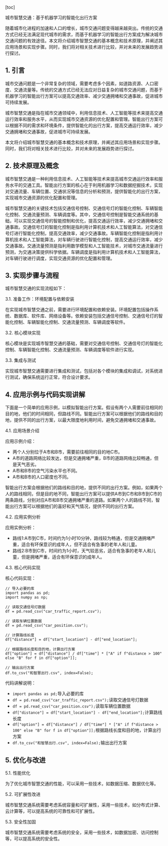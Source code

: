 
[toc]                    
                
                
城市智慧交通：基于机器学习的智能化出行方案

随着城市化进程的加速和人口的增长，城市交通问题变得越来越突出。传统的交通方式已经无法满足现代城市的需求，而基于机器学习的智能出行方案成为解决城市交通问题的有效途径。本文将介绍城市智慧交通的基本概念和技术原理，并阐述其应用场景和实现步骤。同时，我们将对相关技术进行比较，并对未来的发展趋势进行探讨。

## 1. 引言

城市交通问题是一个非常复杂的领域，需要考虑多个因素，如道路资源、人口密度、交通流量等。传统的交通方式已经无法应对日益复杂的城市交通问题，而基于机器学习的智能出行方案可以提高交通效率、减少交通拥堵和交通事故，促进城市可持续发展。

城市智慧交通是指在城市交通领域中，利用信息技术、人工智能等技术来提高交通运行效率和服务水平，从而实现城市交通资源的优化配置和管理。智能出行方案可以根据不同的需求和环境条件，提供智能化的出行方案，提高交通运行效率，减少交通拥堵和交通事故，促进城市可持续发展。

本文将介绍城市智慧交通的基本概念和技术原理，并阐述其应用场景和实现步骤。同时，我们将对相关技术进行比较，并对未来的发展趋势进行探讨。

## 2. 技术原理及概念

城市智慧交通是一种利用信息技术、人工智能等技术来提高城市交通运行效率和服务水平的交通工具。智能出行方案的核心在于利用机器学习和数据挖掘技术，实现对交通流量、车辆位置、交通状况等信息的分析和预测，提供智能化的出行方案，实现城市交通资源的优化配置和管理。

城市智慧交通的关键技术包括交通信号控制、交通信号灯的智能化控制、车辆智能化控制、交通流量预测、车辆调度等。其中，交通信号控制是智能交通系统的基础，可以实现交通信号的智能控制和优化，提高交通运行效率，减少交通拥堵和交通事故。交通信号灯的智能化控制是指利用计算机技术和人工智能算法，对交通信号灯进行智能化控制，提高交通效率，减少交通事故。车辆智能化控制是指利用计算机技术和人工智能算法，对车辆行驶进行智能化控制，提高交通运行效率，减少交通事故。交通流量预测是指利用数学模型和人工智能技术，对城市交通流量进行预测，为交通决策提供科学依据。车辆调度是指利用计算机技术和人工智能算法，对车辆行驶进行调度，实现交通资源的优化配置和管理。

## 3. 实现步骤与流程

城市智慧交通的实现流程如下：

3.1. 准备工作：环境配置与依赖安装

在实现城市智慧交通之前，需要进行环境配置和依赖安装。环境配置包括操作系统、数据库、软件库、网络设备等。依赖安装包括交通信号控制、交通信号灯的智能化控制、车辆智能化控制、交通流量预测、车辆调度等软件。

3.2. 核心模块实现

核心模块是实现城市智慧交通的基础，需要对交通信号控制、交通信号灯的智能化控制、车辆智能化控制、交通流量预测、车辆调度等软件进行实现。

3.3. 集成与测试

实现城市智慧交通需要进行集成和测试，包括对各个模块的集成和调试，对系统进行测试，确保系统运行正常，符合设计要求。

## 4. 应用示例与代码实现讲解

下面是一个简单的应用示例，以模拟智能出行方案。假设有两个人需要前往相同的目的地，他们的时间相同，但路线不同。智能出行方案可以根据他们的路线和目的地，提供不同的出行方案，以最大限度地利用时间，避免交通拥堵和交通事故。

4.1. 应用场景介绍

应用示例介绍：

- 两个人分别位于A市和B市，需要前往相同的目的地C市。
- A市的道路网络比较发达，但是交通拥堵严重，B市的道路网络比较畅通，但是天气恶劣。
- A市和B市的空气污染水平也不同。
- A市和B市的人口密度也不同。

智能出行方案会根据他们的路线和目的地，提供不同的出行方案。例如，如果两个人的路线相同，但是目的地不同，智能出行方案可以提供A市到C市和B市到C市的两条路线，分别对应A市和B市交通拥堵严重的道路。如果两个人的路线不同，智能出行方案可以根据他们的喜好和天气情况，提供不同的出行方案。

4.2. 应用实例分析

应用实例分析：

- 路线1:A市到C市，时间约为1小时10分钟，路线较为畅通，但是交通拥堵严重，适合有环保意识的成年人，但不适合有急事的老年人和儿童。
- 路线2:B市到C市，时间约为1小时，天气较恶劣，适合有急事的老年人和儿童，但是拥堵严重，适合有环保意识的成年人。

4.3. 核心代码实现

核心代码实现：
```
// 导入必要的库
import pandas as pd;
import numpy as np;

// 读取交通信号灯数据
df = pd.read_csv("car_traffic_report.csv");

// 读取车辆位置数据
df = pd.read_csv("car_position.csv");

// 计算路线长度
df["distance"] = df["start_location"] - df["end_location"];

// 根据路线长度和目的地，计算出行方案
df["option"] = df["distance"] / df["time"] * ["A" if f"distance > 100" else "B" for f in df["option"]];

// 输出出行方案
df.to_csv("和智慧出行.csv", index=False);
```



代码讲解说明：

- `import pandas as pd;`导入必要的库
- `df = pd.read_csv("car_traffic_report.csv");`读取交通信号灯数据
- `df = pd.read_csv("car_position.csv");`读取车辆位置数据
- `df["distance"] = df["start_location"] - df["end_location"];`计算路线长度
- `df["option"] = df["distance"] / df["time"] * ["A" if f"distance > 100" else "B" for f in df["option"]];`根据路线长度和目的地，计算出行方案
- `df.to_csv("和智慧出行.csv", index=False);`输出出行方案


## 5. 优化与改进

5.1. 性能优化

为了优化城市智慧交通的性能，可以采用一些技术，如数据压缩、数据优化等。

5.2. 可扩展性改进

城市智慧交通系统需要考虑系统容量和可扩展性，采用一些技术，如分布式计算、云计算等，可以提高系统的可靠性和可扩展性。

5.3. 安全性加固

城市智慧交通系统需要考虑系统的安全，采用一些技术，如数据加密、访问控制等，可以提高系统的安全性。

